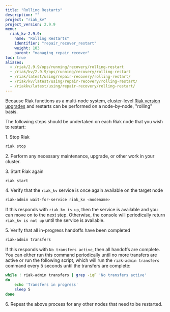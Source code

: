 ```yaml
---
title: "Rolling Restarts"
description: ""
project: "riak_kv"
project_version: 2.9.9
menu:
  riak_kv-2.9.9:
    name: "Rolling Restarts"
    identifier: "repair_recover_restart"
    weight: 103
    parent: "managing_repair_recover"
toc: true
aliases:
  - /riak/2.9.9/ops/running/recovery/rolling-restart
  - /riak/kv/2.9.9/ops/running/recovery/rolling-restart
  - /riak/latest/using/repair-recovery/rolling-restart/
  - /riak/kv/latest/using/repair-recovery/rolling-restart/
  - /riakkv/latest/using/repair-recovery/rolling-restart/
---
```


Because Riak functions as a multi-node system, cluster-level [Riak version upgrades]({{<baseurl>}}riak/kv/2.9.9/setup/upgrading/cluster) and restarts can be performed on a node-by-node, "rolling" basis.

The following steps should be undertaken on each Riak node that you wish to restart:

1\. Stop Riak

```bash
riak stop
```

2\. Perform any necessary maintenance, upgrade, or other work in your cluster.

3\. Start Riak again

```bash
riak start
```

4\. Verify that the `riak_kv` service is once again available on the target node

```bash
riak-admin wait-for-service riak_kv <nodename>
```

If this responds with `riak_kv is up`, then the service is available and you can move on to the next step. Otherwise, the console will periodically return `riak_kv is not up` until the service is available.

5\. Verify that all in-progress handoffs have been completed

```bash
riak-admin transfers
```

If this responds with `No transfers active`, then all handoffs are complete. You can either run this command periodically until no more transfers are active or run the following script, which will run the `riak-admin transfers` command every 5 seconds until the transfers are complete:

```bash
while ! riak-admin transfers | grep -iqF 'No transfers active'
do
    echo 'Transfers in progress'
    sleep 5
done
```

6\. Repeat the above process for any other nodes that need to be restarted.



